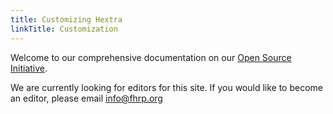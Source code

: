 ```yaml
---
title: Customizing Hextra
linkTitle: Customization
---
```


Welcome to our comprehensive documentation on our [Open Source Initiative](https://opensource.org/).

We are currently looking for editors for this site. If you would like to become an editor, please email [info@fhrp.org](mailto:info@fhrp.org)
